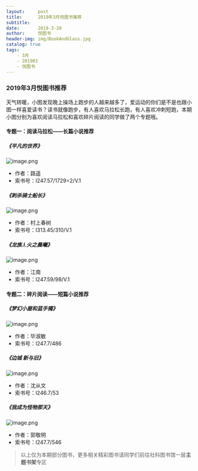 ```yaml
---
layout:     post
title:      2019年3月悦图书推荐
subtitle:
date:       2019-3-20
author:     悦图书
header-img: img/BookAndGlass.jpg
catalog: true
tags:
    - 3月
    - 201903
    - 悦图书
---
```




### 2019年3月悦图书推荐

天气转暖，小图发现晚上操场上跑步的人越来越多了，爱运动的你们是不是也跟小图一样喜爱读书？读书就像跑步，有人喜欢马拉松长跑，有人喜欢冲刺短跑，本期小图分别为喜欢阅读马拉松和喜欢碎片阅读的同学做了两个专题哦。 

#### 专题一：阅读马拉松——长篇小说推荐

##### 《平凡的世界》


![image.png](https://upload-images.jianshu.io/upload_images/4697920-3175363da8b389f8.png?imageMogr2/auto-orient/strip%7CimageView2/2/w/1240)




- 作者：路遥
- 索书号：I247.57/1729=2/V.1

##### 《刺杀骑士船长》

![image.png](https://upload-images.jianshu.io/upload_images/4697920-2fcb022664004f75.png?imageMogr2/auto-orient/strip%7CimageView2/2/w/1240)





- 作者：村上春树
- 索书号：I313.45/310/V.1


##### 《龙族.Ⅰ.火之晨曦》

![image.png](https://upload-images.jianshu.io/upload_images/4697920-de941c7b385dd083.png?imageMogr2/auto-orient/strip%7CimageView2/2/w/1240)




- 作者：江南
- 索书号：I247.59/98/V.1 


#### 专题二：碎片阅读——短篇小说推荐


##### 《梦幻小屋和蓝手镯》


![image.png](https://upload-images.jianshu.io/upload_images/4697920-e6c49b8afbe19048.png?imageMogr2/auto-orient/strip%7CimageView2/2/w/1240)




- 作者：毕淑敏
- 索书号：I247.7/486


##### 《边城 新与旧》


![image.png](https://upload-images.jianshu.io/upload_images/4697920-c51b1b89dc53f7e0.png?imageMogr2/auto-orient/strip%7CimageView2/2/w/1240)





- 作者：沈从文
- 索书号：I246.7/53



##### 《我成为怪物那天》

![image.png](https://upload-images.jianshu.io/upload_images/4697920-a87c93e1606c05a4.png?imageMogr2/auto-orient/strip%7CimageView2/2/w/1240)




- 作者：郭敬明
- 索书号：I247.7/546

> 以上仅为本期部分图书，更多相关精彩图书请同学们前往社科图书馆一层**主题书架**专区




